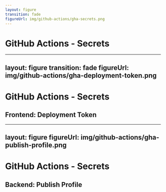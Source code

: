 ```yaml
---
layout: figure
transition: fade
figureUrl: img/github-actions/gha-secrets.png
---
```


# GitHub Actions - Secrets

---
layout: figure
transition: fade
figureUrl: img/github-actions/gha-deployment-token.png
---

# GitHub Actions - Secrets

## Frontend: Deployment Token

---
layout: figure
figureUrl: img/github-actions/gha-publish-profile.png
---

# GitHub Actions - Secrets

## Backend: Publish Profile
